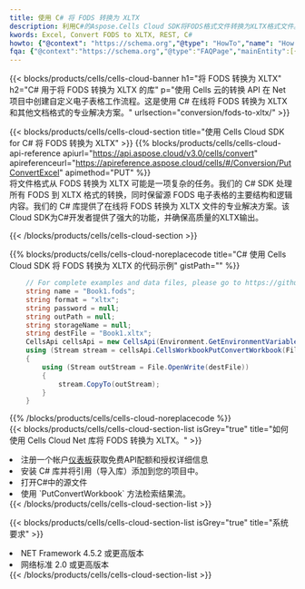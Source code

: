 ```yaml
---
title: 使用 C# 将 FODS 转换为 XLTX
description: 利用C#的Aspose.Cells Cloud SDK将FODS格式文件转换为XLTX格式文件。
kwords: Excel, Convert FODS to XLTX, REST, C#
howto: {"@context": "https://schema.org","@type": "HowTo","name": "How to convert FODS to XLTX using the Cells Cloud Net library.","description": "How to convert FODS to XLTX using the Cells Cloud Net library.","image": {"@type": "ImageObject"},"url": "/net/conversion/fods-to-xltx/","step": [{ "@type": "HowToStep","name": "How to convert FODS to XLTX using the Cells Cloud Net library. step 1", "image": {"@type": "ImageObject",},"url": "/net/conversion/fods-to-xltx/","text": "Register an account at <a href='https://dashboard.aspose.cloud/'>Dashboard</a> to get free API quota & authorization details",},{ "@type": "HowToStep","name": "How to convert FODS to XLTX using the Cells Cloud Net library. step 1", "image": {"@type": "ImageObject",},"url": "/net/conversion/fods-to-xltx/","text": "Install C# library and add the reference (import the library) to your project.",},{ "@type": "HowToStep","name": "How to convert FODS to XLTX using the Cells Cloud Net library. step 1", "image": {"@type": "ImageObject",},"url": "/net/conversion/fods-to-xltx/","text": "Open the source file in C#",},{ "@type": "HowToStep","name": "How to convert FODS to XLTX using the Cells Cloud Net library. step 1", "image": {"@type": "ImageObject",},"url": "/net/conversion/fods-to-xltx/","text": "Use the `PutConvertWorkbook` method to retrieve the resulting stream.",}, ],"supply": {"@type": "HowToSupply","name": "document"},"tool": [{"@type": "HowToTool","name": "Visual Studio, Visual Studio Code, Rider "},{"@type": "HowToTool","name": "Aspose Cells"}],"totalTime": "PT6M"}
fqa: {"@context":"https://schema.org","@type":"FAQPage","mainEntity":[{"@type":"Question","name":"Why convert file formats in C# using REST API?","acceptedAnswer":{"@type":"Answer","text":"Documents are encoded in many ways, and some files may be incompatible with the software you use. To open and read such files, just convert them to appropriate file formats.<br/><ol><li>Install .NET SDK and add the reference (import the library) to your project.</li><li>Open the source file in C# using REST API.</li><li>Call the PutConvertWorkbookRequest() method, passing an output filename with required extension.</li><li>Get the result of conversion as a separate file.</li></ol>"}},{"@type":"Question","name":"What file formats can I convert with your C# library?","acceptedAnswer":{"@type":"Answer","text":"We support a variety of file formats for conversion using .NET library, including XLSX, Excel, xls , PDF, CSV, HTML, Markdown, XML, PNG, JPG, TIFF, Json, TXT and many more."}},{"@type":"Question","name":"What is the maximum allowed file size for conversion using this .NET library?","acceptedAnswer":{"@type":"Answer","text":"There are no file size limits for format conversions using .NET library."}}]}
---
```

{{< blocks/products/cells/cells-cloud-banner h1="将 FODS 转换为 XLTX" h2="C# 用于将 FODS 转换为 XLTX 的库" p="使用 Cells 云的转换 API 在 Net 项目中创建自定义电子表格工作流程。这是使用 C# 在线将 FODS 转换为 XLTX 和其他文档格式的专业解决方案。" urlsection="conversion/fods-to-xltx/" >}}

{{< blocks/products/cells/cells-cloud-section title="使用 Cells Cloud SDK for C# 将 FODS 转换为 XLTX" >}}
{{% blocks/products/cells/cells-cloud-api-reference apiurl="https://api.aspose.cloud/v3.0/cells/convert" apireferenceurl="https://apireference.aspose.cloud/cells/#/Conversion/PutConvertExcel" apimethod="PUT" %}}
<br/>
将文件格式从 FODS 转换为 XLTX 可能是一项复杂的任务。我们的 C# SDK 处理所有 FODS 到 XLTX 格式的转换，同时保留源 FODS 电子表格的主要结构和逻辑内容。我们的 C# 库提供了在线将 FODS 转换为 XLTX 文件的专业解决方案。该Cloud SDK为C#开发者提供了强大的功能，并确保高质量的XLTX输出。

{{< /blocks/products/cells/cells-cloud-section >}}

{{% blocks/products/cells/cells-cloud-noreplacecode title="C# 使用 Cells Cloud SDK 将 FODS 转换为 XLTX 的代码示例" gistPath="" %}}
 
```cs
    // For complete examples and data files, please go to https://github.com/aspose-cells-cloud/aspose-cells-cloud-dotnet/
    string name = "Book1.fods";
    string format = "xltx";
    string password = null;
    string outPath = null;
    string storageName = null;
    string destFile = "Book1.xltx";
    CellsApi cellsApi = new CellsApi(Environment.GetEnvironmentVariable("ProductClientId"), Environment.GetEnvironmentVariable("ProductClientSecret"));
    using (Stream stream = cellsApi.CellsWorkbookPutConvertWorkbook(File.OpenRead(name), format, password, outPath, storageName))
    {
        using (Stream outStream = File.OpenWrite(destFile))
        {
            stream.CopyTo(outStream);
        }
    }
```
 
{{% /blocks/products/cells/cells-cloud-noreplacecode %}}
<br/>
{{< blocks/products/cells/cells-cloud-section-list isGrey="true" title="如何使用 Cells Cloud Net 库将 FODS 转换为 XLTX。" >}}
<li>注册一个帐户<a href="https://dashboard.aspose.cloud/">仪表板</a>获取免费API配额和授权详细信息</li>
<li>安装 C# 库并将引用（导入库）添加到您的项目中。</li>
<li>打开C#中的源文件</li>
<li>使用 `PutConvertWorkbook` 方法检索结果流。</li>
{{< /blocks/products/cells/cells-cloud-section-list >}}

{{< blocks/products/cells/cells-cloud-section-list isGrey="true" title="系统要求" >}}
<li>NET Framework 4.5.2 或更高版本</li>
<li>网络标准 2.0 或更高版本</li>
{{< /blocks/products/cells/cells-cloud-section-list >}}

